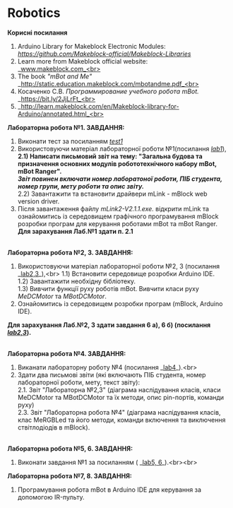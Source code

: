 # Robotics 
**Корисні посилання** <br>
1. Arduino Library for Makeblock Electronic Modules:<br>
_https://github.com/Makeblock-official/Makeblock-Libraries_
2. Learn more from Makeblock official website:<br>
 _www.makeblock.com_<br>
3. The book _"mBot and Me"_<br>
_http://static.education.makeblock.com/mbotandme.pdf_<br>
4. Косаченко С.В. _Программирование учебного робота mBot._<br>
_https://bit.ly/2JjLrFt_<br>
5. _http://learn.makeblock.com/en/Makeblock-library-for-Arduino/annotated.html_<br><br>

**Лабораторна робота №1. ЗАВДАННЯ:** <br>
1) Виконати тест за посиланням _[test1](https://forms.gle/NQk58Ak1iLmeTS4T8)_ <br>
2) Використовуючи  матеріал лабораторної роботи №1(посилання _[lab1](https://drive.google.com/file/d/1DDo4P__R5uvb4EN29T-SuzoJVTE9Js1A/view?usp=sharing)_),<br>
**2.1) Написати письмовий звіт на тему: "Загальна будова та призначення основних модулів робототехнічного набору mBot, mBot Ranger".<br> 
_Звіт повинен включати номер лаборатоної роботи,
ПІБ студента, номер групи, мету роботи та опис звіту._**<br>
2.2) Завантажити та встановити драйвери mLink - mBlock web version driver.<br>
3) Після завантаження файлу _mLink2-V2.1.1.exe._ відкрити mLink та ознайомитись із середовищем графічного програмування mBlock розробки програм для керування роботами mBot та mBot Ranger.<br>
**Для зарахування Лаб.№1 здати п. 2.1** <br><br>
   
**Лабораторна робота №2, 3. ЗАВДАННЯ:** <br>
1) Використовуючи  матеріал лабораторної роботи №2, 3 (посилання _[lab2,3](https://drive.google.com/file/d/16JDTfeRxaqooAJZqhvLk6I6eHCwg43YS/view?usp=sharing_)_),<br> 
1.1) Встановити середовище розробки Arduino IDE.<br> 
1.2) Завантажити необхідну бібліотеку.<br> 
1.3) Вивчити функції руху роботів mBot. Вивчити класи руху _MeDCMotor_ та _MBotDCMotor_. <br>  
2) Ознайомитись із середовищем розробки програм (mBlock, Arduino IDE).<br>
<!--3) Опрацювати главу 5 (ст. 18, 19) книги Косаченко С.В. _Программирование учебного робота mBot_ (посилання 
_https://bit.ly/2JjLrFt)._<br>-->
**Для зарахування Лаб.№2, 3 здати завдання 6 a), 6 б) (посилання _[lab2,3](https://drive.google.com/file/d/16JDTfeRxaqooAJZqhvLk6I6eHCwg43YS/view?usp=sharing_)_).** <br><br>


**Лабораторна робота №4. ЗАВДАННЯ:** <br>
1. Виканати лабораторну роботу №4 (посилання _[lab4](https://drive.google.com/file/d/1Cxinm3dHcHUfuPbBiLs7ly4BDCcXMeNf/view?usp=sharing_)_).<br>
2. Здати два письмові звіти (які включають ПІБ студента, номер лабораторної роботи, мету, текст звіту):<br>
2.1. Звіт "Лабораторна №2,3" (діаграма наслідування класів, класи MeDCMotor та MBotDCMotor та їх методи, опис pin-портів, команди руху)<br>
2.3. Звіт "Лабораторна робота №4" (діаграма наслідування класів, клас MeRGBLed та його методи, команди включення та виключення ствітлодіодів в mBlock).<br><br>

**Лабораторна робота №5, 6. ЗАВДАННЯ:** <br>
1. Виконати завдання №1 за посиланням ( _[lab5, 6](https://drive.google.com/file/d/1YntQXqChkDakt87SQ30O4zf9QyJ55AtL/view?usp=sharing_)_).<br><br>
   
 **Лабораторна робота №7, 8. ЗАВДАННЯ:** <br>
 1. Програмування робота mBot в Arduino IDE для керування за допомогою IR-пульту. 
   
   

